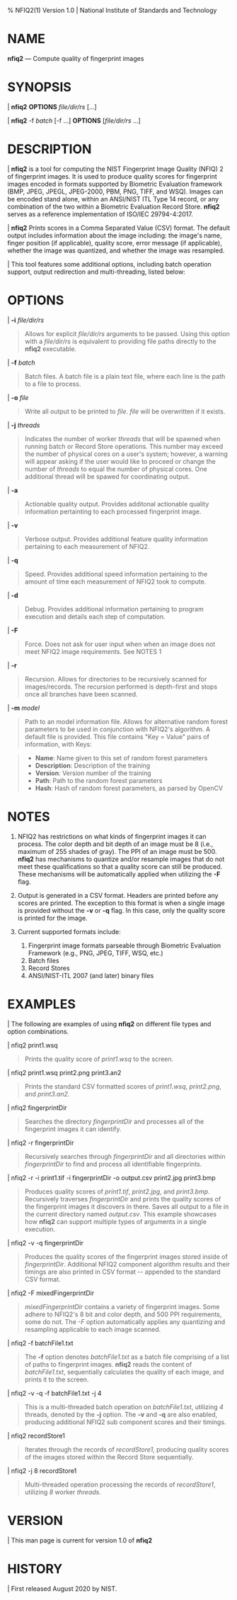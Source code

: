% NFIQ2(1) Version 1.0 | National Institute of Standards and Technology

NAME
====

**nfiq2** — Compute quality of fingerprint images

SYNOPSIS
========

| **nfiq2** **OPTIONS** _file/dir/rs_ [...]

| **nfiq2** -f _batch_ [-f ...] **OPTIONS** [_file/dir/rs_ ...]


DESCRIPTION
===========

| **nfiq2** is a tool for computing the NIST Fingerprint Image Quality (NFIQ) 2 of fingerprint images. It is used to produce quality scores for fingerprint images encoded in formats supported by Biometric Evaluation framework (BMP, JPEG, JPEGL, JPEG-2000, PBM, PNG, TIFF, and WSQ). Images can be encoded stand alone, within an ANSI/NIST ITL Type 14 record, or any combination of the two within a Biometric Evaluation Record Store. **nfiq2** serves as a reference implementation of ISO/IEC 29794-4:2017.

| **nfiq2** Prints scores in a Comma Separated Value (CSV) format. The default output includes information about the image including: the image's name, finger position (if applicable), quality score, error message (if applicable), whether the image was quantized, and whether the image was resampled.

| This tool features some additional options, including batch operation support, output redirection and multi-threading, listed below:

OPTIONS
=======
| **-i** _file/dir/rs_
> Allows for explicit _file/dir/rs_ arguments to be passed. Using this option with a _file/dir/rs_ is equivalent to providing file paths directly to the **nfiq2** executable.

| **-f** _batch_
> Batch files. A batch file is a plain text file, where each line is the path to a file to process.

| **-o** _file_
> Write all output to be printed to _file_. _file_ will be overwritten if it exists.

| **-j** _threads_
> Indicates the number of worker _threads_ that will be spawned when running batch or Record Store operations. This number may exceed the number of physical cores on a user's system; however, a warning will appear asking if the user would like to proceed or change the number of _threads_ to equal the number of physical cores. One additional thread will be spawed for coordinating output.

| **-a**
> Actionable quality output. Provides additonal actionable quality information pertainting to each processed fingerprint image.

| **-v**
> Verbose output. Provides additional feature quality information pertaining to each measurement of NFIQ2.

| **-q**
> Speed. Provides additional speed information pertaining to the amount of time each measurement of NFIQ2 took to compute.

| **-d**
> Debug. Provides additional information pertaining to program execution and details each step of computation.

| **-F**
> Force. Does not ask for user input when when an image does not meet NFIQ2 image requirements.
> See NOTES 1

| **-r**
> Recursion. Allows for directories to be recursively scanned for images/records. The recursion performed is depth-first and stops once all branches have been scanned.

| **-m** _model_
> Path to an model information file. Allows for alternative random forest parameters to be used in conjunction with NFIQ2's algorithm. A default file is provided.
> This file contains "Key = Value" pairs of information, with Keys:

> * **Name**: Name given to this set of random forest parameters
> * **Description**: Description of the training
> * **Version**: Version number of the training
> * **Path**: Path to the random forest parameters
> * **Hash**: Hash of random forest parameters, as parsed by OpenCV


NOTES
=====

1. NFIQ2 has restrictions on what kinds of fingerprint images it can process. The color depth and bit depth of an image must be 8 (i.e., maximum of 255 shades of gray). The PPI of an image must be 500. **nfiq2** has mechanisms to quantize and/or resample images that do not meet these qualifications so that a quality score can still be produced. These mechanisms will be automatically applied when utilizing the **-F** flag.

2. Output is generated in a CSV format. Headers are printed before any scores are printed. The exception to this format is when a single image is provided without the **-v** or **-q** flag. In this case, only the quality score is printed for the image.

3. Current supported formats include:
	1. Fingerprint image formats parseable through Biometric Evaluation Framework (e.g., PNG, JPEG, TIFF, WSQ, etc.)
	2. Batch files
	3. Record Stores
	4. ANSI/NIST-ITL 2007 (and later) binary files

EXAMPLES
========

| The following are examples of using **nfiq2** on different file types and option combinations.

| nfiq2 print1.wsq

> Prints the quality score of _print1.wsq_ to the screen.

| nfiq2 print1.wsq print2.png print3.an2

> Prints the standard CSV formatted scores of _print1.wsq_, _print2.png_, and _print3.an2_.

| nfiq2 fingerprintDir

> Searches the directory _fingerprintDir_ and processes all of the fingerprint images it can identify.

| nfiq2 -r fingerprintDir

> Recursively searches through _fingerprintDir_ and all directories within _fingerprintDir_ to find and process all identifiable fingerprints.

| nfiq2 -r -i print1.tif -i fingerprintDir -o output.csv print2.jpg print3.bmp

> Produces quality scores of _print1.tif_, _print2.jpg_, and _print3.bmp_. Recursively traverses _fingerprintDir_ and prints the quality scores of the fingerprint images it discovers in there. Saves all output to a file in the current directory named _output.csv_. This example showcases how **nfiq2** can support multiple types of arguments in a single execution.

| nfiq2 -v -q fingerprintDir

> Produces the quality scores of the fingerprint images stored inside of _fingerprintDir_. Additional NFIQ2 component algorithm results and their timings are also printed in CSV format -- appended to the standard CSV format.

| nfiq2 -F mixedFingerprintDir

> _mixedFingerprintDir_ contains a variety of fingerprint images. Some adhere to NFIQ2's 8 bit and color depth, and 500 PPI requirements, some do not. The _-F_ option automatically applies any quantizing and resampling applicable to each image scanned.

| nfiq2 -f batchFile1.txt

> The **-f** option denotes _batchFile1.txt_ as a batch file comprising of a list of paths to fingerprint images. **nfiq2** reads the content of  _batchFile1.txt_,  sequentially calculates the quality of each image, and prints it to the screen.

| nfiq2 -v -q -f batchFile1.txt -j 4

> This is a multi-threaded batch operation on _batchFile1.txt_, utilizing _4_ threads, denoted by the **-j** option. The **-v** and **-q** are also enabled, producing additional NFIQ2 sub component scores and their timings.

| nfiq2 recordStore1

> Iterates through the records of _recordStore1_, producing quality scores of the images stored within the Record Store sequentially.

| nfiq2 -j 8 recordStore1

> Multi-threaded operation processing the records of _recordStore1_, utilizing _8_ worker _threads_.

VERSION
=======

| This man page is current for version 1.0 of **nfiq2**

HISTORY
=======

| First released August 2020 by NIST.
